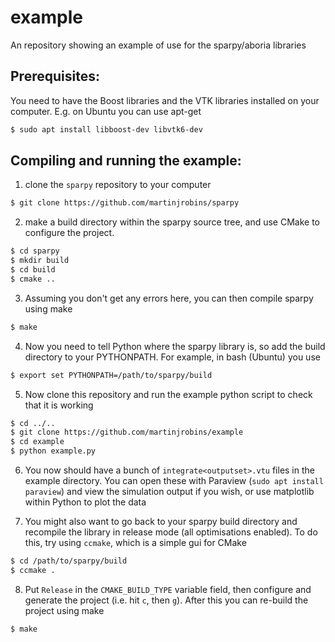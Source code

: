 # example
An repository showing an example of use for the sparpy/aboria libraries

## Prerequisites:

You need to have the Boost libraries and the VTK libraries installed on your 
computer. E.g. on Ubuntu you can use apt-get

```bash
$ sudo apt install libboost-dev libvtk6-dev
```

## Compiling and running the example:

1. clone the `sparpy` repository to your computer

```bash
$ git clone https://github.com/martinjrobins/sparpy
```

2. make a build directory within the sparpy source tree, and use CMake to 
   configure the project. 

```bash
$ cd sparpy
$ mkdir build
$ cd build
$ cmake ..
```

3. Assuming you don't get any errors here, you can then compile sparpy using 
   make

```bash
$ make
```

4. Now you need to tell Python where the sparpy library is, so add the build 
   directory to your PYTHONPATH. For example, in bash (Ubuntu) you use

```bash
$ export set PYTHONPATH=/path/to/sparpy/build
```

5. Now clone this repository and run the example python script to check that it 
   is working

```bash
$ cd ../..
$ git clone https://github.com/martinjrobins/example
$ cd example
$ python example.py
```

6. You now should have a bunch of `integrate<outputset>.vtu` files in the 
   example directory. You can open these with Paraview (`sudo apt install 
   paraview`) and view the simulation output if you wish, or use matplotlib 
   within Python to plot the data

7. You might also want to go back to your sparpy build directory and recompile 
   the library in release mode (all optimisations enabled). To do this, try 
   using `ccmake`, which is a simple gui for CMake

```bash
$ cd /path/to/sparpy/build
$ ccmake .
```

8. Put `Release` in the `CMAKE_BUILD_TYPE` variable field, then configure and 
   generate the project (i.e. hit `c`, then `g`). After this you can re-build 
   the project using make

```bash
$ make
```

